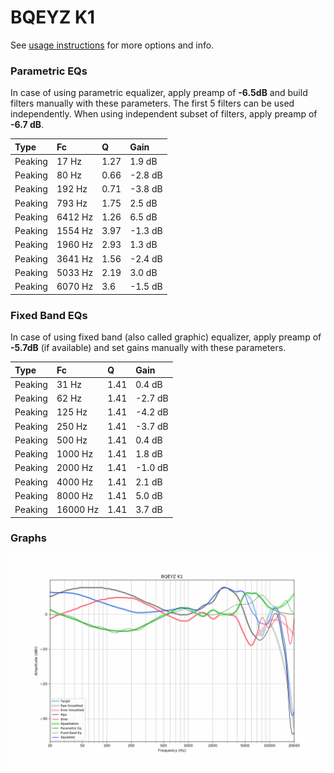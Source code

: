 # BQEYZ K1
See [usage instructions](https://github.com/jaakkopasanen/AutoEq#usage) for more options and info.

### Parametric EQs
In case of using parametric equalizer, apply preamp of **-6.5dB** and build filters manually
with these parameters. The first 5 filters can be used independently.
When using independent subset of filters, apply preamp of **-6.7 dB**.

| Type    | Fc      |    Q | Gain    |
|:--------|:--------|:-----|:--------|
| Peaking | 17 Hz   | 1.27 | 1.9 dB  |
| Peaking | 80 Hz   | 0.66 | -2.8 dB |
| Peaking | 192 Hz  | 0.71 | -3.8 dB |
| Peaking | 793 Hz  | 1.75 | 2.5 dB  |
| Peaking | 6412 Hz | 1.26 | 6.5 dB  |
| Peaking | 1554 Hz | 3.97 | -1.3 dB |
| Peaking | 1960 Hz | 2.93 | 1.3 dB  |
| Peaking | 3641 Hz | 1.56 | -2.4 dB |
| Peaking | 5033 Hz | 2.19 | 3.0 dB  |
| Peaking | 6070 Hz | 3.6  | -1.5 dB |

### Fixed Band EQs
In case of using fixed band (also called graphic) equalizer, apply preamp of **-5.7dB**
(if available) and set gains manually with these parameters.

| Type    | Fc       |    Q | Gain    |
|:--------|:---------|:-----|:--------|
| Peaking | 31 Hz    | 1.41 | 0.4 dB  |
| Peaking | 62 Hz    | 1.41 | -2.7 dB |
| Peaking | 125 Hz   | 1.41 | -4.2 dB |
| Peaking | 250 Hz   | 1.41 | -3.7 dB |
| Peaking | 500 Hz   | 1.41 | 0.4 dB  |
| Peaking | 1000 Hz  | 1.41 | 1.8 dB  |
| Peaking | 2000 Hz  | 1.41 | -1.0 dB |
| Peaking | 4000 Hz  | 1.41 | 2.1 dB  |
| Peaking | 8000 Hz  | 1.41 | 5.0 dB  |
| Peaking | 16000 Hz | 1.41 | 3.7 dB  |

### Graphs
![](./BQEYZ%20K1.png)